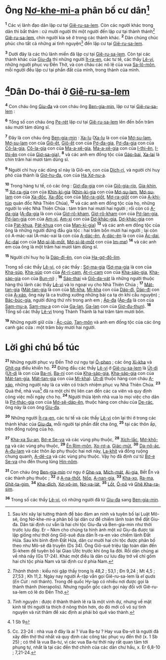 # Ông [Nơ-khe-mi-a]() phân bố cư dân[^1]
<sup><b>1</b></sup> Các vị lãnh đạo dân lập cư tại [Giê-ru-sa-lem](). Còn các người khác trong dân thì bắt thăm : cứ mười người thì một người đến lập cư tại thành thánh[^2] [Giê-ru-sa-lem](), chín người kia sẽ ở trong các thành khác. <sup><b>2</b></sup> Dân chúng chúc phúc cho tất cả những ai tình nguyện[^3] đến lập cư tại [Giê-ru-sa-lem]().

<sup><b>3</b></sup> Dưới đây là các thủ lãnh miền đã lập cư tại [Giê-ru-sa-lem](). Còn tại các thành khác của [Giu-đa]() thì những người [Ít-ra-en](), các tư tế, các thầy [Lê-vi](), những người phục vụ Đền Thờ, và con cháu các nô lệ của vua [Sa-lô-môn](), mỗi người đều lập cư tại phần đất của mình, trong thành của mình.


# [^1*]Dân Do-thái ở [Giê-ru-sa-lem]()
<sup><b>4</b></sup> Con cháu ông [Giu-đa]() và con cháu ông [Ben-gia-min](), lập cư tại [Giê-ru-sa-lem]() :

<sup><b>6</b></sup> Tổng số con cháu ông [Pe-rét]() lập cư tại [Giê-ru-sa-lem]() lên đến bốn trăm sáu mươi tám dũng sĩ.

<sup><b>7</b></sup> Đây là con cháu ông [Ben-gia-min]() : [Xa-lu]() ([Xa-lu]() là con của [Mơ-su-lam](), [Mơ-su-lam]() con của [Giô-ết](), [Giô-ết]() con của [Pơ-đa-gia](), [Pơ-đa-gia]() con của [Cô-la-gia](), [Cô-la-gia]() con của [Ma-a-xê-gia](), [Ma-a-xê-gia]() con của [I-thi-ên](), [I-thi-ên]() con của [Giơ-sa-gia]()), <sup><b>8</b></sup> và các anh em đồng tộc của [Gáp-bai](), [Xa-lai]() là chín trăm hai mươi tám dũng sĩ.

<sup><b>9</b></sup> Người chỉ huy các dũng sĩ này là Giô-en, con của [Dích-ri](), và người chỉ huy phó của thành là [Giơ-hu-đa](), con của [Ha Xơ-nu-a]().

<sup><b>10</b></sup> Trong hàng tư tế, có các ông : [Giơ-đa-gia]() con của [Giô-gia-ríp](), [Gia-khin](), <sup><b>11</b></sup> [Xơ-ra-gia]() con của [Khin-ki-gia]() ([Khin-ki-gia]() con của [Mơ-su-lam](), [Mơ-su-lam]() con của [Xa-đốc](), [Xa-đốc]() con của [Mơ-ra-giốt](), [Mơ-ra-giốt]() con của [A-khi-túp]() quản đốc Nhà Thiên Chúa), <sup><b>12</b></sup> và các anh em đồng tộc của họ, những người lo việc Nhà Thiên Chúa : tám trăm hai mươi hai người ; rồi còn có [A-đa-gia]() ([A-đa-gia]() là con của [Giơ-rô-kham](), [Giơ-rô-kham]() con của [Pơ-lan-gia](), [Pơ-lan-gia]() con của [Am-xi](), [Am-xi]() con của [Dơ-khác-gia](), [Dơ-khác-gia]() con của [Pát-khua](), [Pát-khua]() con của [Man-ki-gia]()) <sup><b>13</b></sup> và các anh em đồng tộc của ông là những người đứng đầu gia tộc : hai trăm bốn mươi hai người ; lại còn có A-mác-xai (A-mác-xai là con của [A-dác-ên](), [A-dác-ên]() là con của [Ác-dai](), [Ác-dai]() con của [Mơ-si-lê-mốt](), [Mơ-si-lê-mốt]() con của [Im-me]()) <sup><b>14</b></sup> và các anh em của ông là một trăm hai mươi tám dũng sĩ.

<sup><b>15</b></sup> Người chỉ huy họ là [Dáp-đi-ên](), con của [Ha-gơ-đô-lim]().

Trong số các thầy [Lê-vi](), có các thầy : [Sơ-ma-gia]() ([Sơ-ma-gia]() là con của [Kha-súp](), [Kha-súp]() con của [Át-ri-cam](), [Át-ri-cam]() con của [Kha-sáp-gia](), [Kha-sáp-gia]() con của [Bun-ni]()) ; <sup><b>16</b></sup> [Sáp-thai]() và [Giô-da-vát]() là những người thuộc hàng thủ lãnh các thầy [Lê-vi]() và lo ngoại vụ cho Nhà Thiên Chúa ; <sup><b>17</b></sup> [Mát-tan-gia]() ([Mát-tan-gia]() là con của [Mi-kha](), [Mi-kha]() con của [Dáp-đi](), [Dáp-đi]() con của [A-xáp](), ông này là ca trưởng xướng những bài ca tạ ơn khi cầu nguyện) ; [Bác-búc-gia](), người đứng thứ nhì trong anh em ; [Áp-đa]() ([Áp-đa]() là con của [Sam-mu-a](), [Sam-mu-a]() con của [Ga-lan](), [Ga-lan]() con của [Giơ-đu-thun]()). <sup><b>18</b></sup> Tổng số các thầy [Lê-vi]() trong Thành Thánh là hai trăm tám mươi bốn.

<sup><b>19</b></sup> Những người giữ cửa : [Ắc-cúp](), [Tan-môn]() và anh em đồng tộc của các ông canh gác cửa : một trăm bảy mươi hai người.


# Lời ghi chú bổ túc
<sup><b>21</b></sup> Những người phục vụ Đền Thờ cư ngụ tại [Ô-phen]() ; các ông [Xi-kha]() và [Ghít-pa]() điều khiển họ. <sup><b>22</b></sup> Đứng đầu các thầy [Lê-vi]() ở [Giê-ru-sa-lem]() là [Út-di]() ([Út-di]() là con của [Ba-ni](), [Ba-ni]() con của [Kha-sáp-gia](), [Kha-sáp-gia]() con của [Mát-tan-gia](), [Mát-tan-gia]() con của [Mi-kha]()). [Út-di]() thuộc hàng con cháu [A-xáp](), những người này là ca viên có trách nhiệm phục vụ Nhà Thiên Chúa. <sup><b>23</b></sup> Quả thế, nhà vua[^5] đã ra một chỉ thị liên can đến các ca viên và quy định công việc mỗi ngày cho họ. <sup><b>24</b></sup> Người thừa lệnh nhà vua lo mọi việc cho dân là [Pơ-thác-gia]() con của [Mơ-sê-dáp-ên](), thuộc hàng con cháu của [De-rác](), ông này là con ông [Giu-đa]().

<sup><b>20</b></sup> Những người [Ít-ra-en](), các tư tế và các thầy [Lê-vi]() còn lại thì ở trong các thành khác của [Giu-đa](), mỗi người tại phần đất cha ông, <sup><b>25</b></sup> tại các thôn ấp, trên đồng ruộng của họ.

<sup><b>27</b></sup> [Kha-xa Su-an](), [Bơ-e Se-va]() và các vùng phụ thuộc, <sup><b>28</b></sup> [Xích-lắc](), [Mơ-khô-na]() và các vùng phụ thuộc, <sup><b>29</b></sup> [Ên Rim-môn](), [Xo-rơ-a](), [Giác-mút](), <sup><b>30</b></sup> [Da-nô-ác](), [A-đu-lam]() và các thôn ấp phụ thuộc hai nơi này, [La-khít]() và đồng ruộng chung quanh, [A-dê-ca]() và các vùng phụ thuộc. Vậy họ đã định cư từ [Bơ-e Se-va]() cho đến thung lũng [Hin-nôm]().

<sup><b>31</b></sup> Con cháu ông [Ben-gia-min]() cư ngụ ở [Ghe-va](), [Mích-mát](), [Ai-gia](), Bết Ên và các thành phụ thuộc ; <sup><b>32</b></sup> ở [A-na-thốt](), [Nốp](), [A-nan-gia](), <sup><b>33</b></sup> [Kha-xo](), [Ra-ma](), [Ghít-ta-gim](), <sup><b>34</b></sup> [Kha-đích](), [Xơ-vô-im](), [Nơ-va-lát](), <sup><b>35</b></sup> [Lốt](), [Ô-nô]() và [Ghê Kha-ra-sim]().

<sup><b>36</b></sup> Trong số các thầy [Lê-vi](), có những người đã từ [Giu-đa]() sang [Ben-gia-min]().

[^1]: Sau khi xây lại tường thành để bảo đảm an ninh và tuyên bố lại Luật Mô-sê, ông Nơ-khe-mi-a phân bố lại dân cư để chiếm lãnh toàn thể đất Giu-đa. Dân tái định cư vẫn là hai chi tộc Giu-đa và Ben-gia-min như thời trước lưu đày. Er – Nkm cho chúng ta hình ảnh một xứ Giu-đa được tái lập giống như thời ông Giô-suê đưa dân Ít-ra-en vào chiếm lãnh Đất Hứa. Sau khi bình định Đất Hứa, dân cư mười hai chi tộc được phân bố theo như Mô-sê đã truyền (Ds 34). Ông Giô-suê triệu tập toàn dân đến Si-khem để tuyên bố lại Giao Ước trước khi ông lìa đời. Rồi dân chúng ai về nhà nấy (Gs 17-24). Khác một điều là dân cư lưu đày trở về chỉ gồm hai chi tộc phía Nam và tái định cư ở phía Nam.
[^2]: *Thành thánh* : kiểu nói gặp thấy trong Is 48,2 ; 53,1 ; Đn 9,24 ; Mt 4,5 ; 27,53 ; Kh 11,2. Ngày nay người Ả-rập vẫn gọi Giê-ru-sa-lem là *el quds* (*En Cút* : nơi thánh). Trong đế quốc Hy-lạp có nhiều nơi được gọi là thành thánh (hierapolis). Nhưng nguồn gốc cách gọi này đối với Giê-ru-sa-lem có lẽ do Đền Thờ.
[^3]: *Tình nguyện* : được ở thành thánh lẽ ra là một vinh dự, nhưng về mặt kinh tế thì người ta thích ở nông thôn hơn, do đó mới cổ võ sự tình nguyện và rút thăm để xác định ai phải bỏ quê vào thành.
[^5]: Cc. 23-24 : nhà vua ở đây là ai ? Vua Ba-tư ? Hay vua Đa-vít là người đã xây đền thờ thứ nhất và quy định các công tác phục vụ đền thờ (x. 1 Sb 25) ; có thể là vua Ba-tư, vì các vua Ba-tư thời này rất quan tâm tới phụng tự, nhất là tại các đền thờ chính của các dân chư hầu, x. Er 6,8-10 ; 7,21-24.
[^1*]: 1 Sb 9